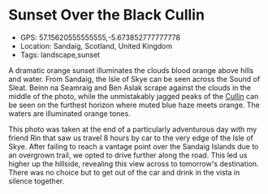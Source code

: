 # Sunset Over the Black Cullin

- GPS: 57.15620555555555,-5.673852777777778
- Location: Sandaig, Scotland, United Kingdom
- Tags: landscape,sunset

A dramatic orange sunset illuminates the clouds blood orange above hills and water. From Sandaig, the Isle of Skye can be seen across the Sound of Sleat. Beinn na Seamraig and Ben Aslak scrape against the clouds in the middle of the photo, while the unmistakably jagged peaks of the [Cullin](https://en.wikipedia.org/wiki/Cuillin) can be seen on the furthest horizon where muted blue haze meets orange. The waters are illuminated orange tones.

This photo was taken at the end of a particularly adventurous day with my friend Rin that saw us travel 8 hours by car to the very edge of the Isle of Skye. After failing to reach a vantage point over the Sandaig Islands due to an overgrown trail, we opted to drive further along the road. This led us higher up the hillside, revealing this view across to tomorrow's destination. There was no choice but to get out of the car and drink in the vista in silence together.
